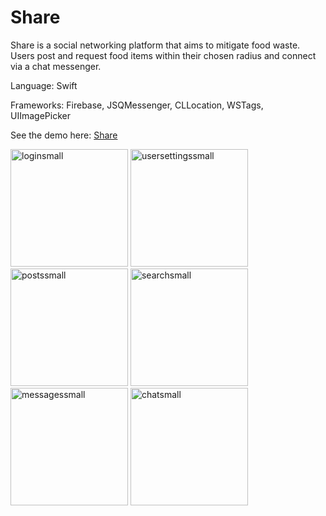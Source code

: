 # Share

Share is a social networking platform that aims to mitigate food waste. Users post and request food items within their chosen radius and connect via a chat messenger. 

Language: Swift

Frameworks: Firebase, JSQMessenger, CLLocation, WSTags, UIImagePicker

See the demo here: [Share](https://www.youtube.com/watch?v=ASJSqAyLaDU&feature=youtu.be)

<img width="188" alt="loginsmall" src="https://cloud.githubusercontent.com/assets/21972121/22038409/eac1a9b2-dcaf-11e6-9dd6-a9d2e0ef1cb5.png">
<img width="188" alt="usersettingssmall" src="https://cloud.githubusercontent.com/assets/21972121/22039362/d8c1ca86-dcb3-11e6-866c-5ee981102af4.png">
<img width="188" alt="postssmall" src="https://cloud.githubusercontent.com/assets/21972121/22039396/fbd2df9c-dcb3-11e6-9daa-f9976b8814da.png">

<img width="188" alt="searchsmall" src="https://cloud.githubusercontent.com/assets/21972121/22039423/1201ae06-dcb4-11e6-96e6-92b18b900b5c.png">
<img width="188" alt="messagessmall" src="https://cloud.githubusercontent.com/assets/21972121/22039436/23bce372-dcb4-11e6-810a-98d02af0c588.png">
<img width="188" alt="chatsmall" src="https://cloud.githubusercontent.com/assets/21972121/22039455/381d90be-dcb4-11e6-8e8d-5042da707f01.png">


